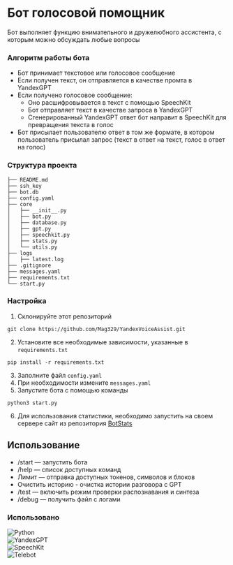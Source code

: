 # Бот голосовой помощник

Бот выполняет функцию внимательного и дружелюбного ассистента, с которым можно обсуждать любые вопросы

### **Алгоритм работы бота**
- Бот принимает текстовое или голосовое сообщение
- Если получен текст, он отправляется в качестве промта в YandexGPT
- Если получено голосовое сообщение:
    - Оно расшифровывается в текст с помощью SpeechKit
    - Бот отправляет текст в качестве запроса в YandexGPT
    - Сгенерированный YandexGPT ответ бот направит в SpeechKit для превращения текста в голос
- Бот присылает пользователю ответ в том же формате, в котором пользователь присылал запрос (текст в ответ на текст, голос в ответ на голос)

### **Структура проекта**
```.
├── README.md
├── ssh_key
├── bot.db
├── config.yaml
├── core
│   ├── __init__.py
│   ├── bot.py
│   ├── database.py
│   ├── gpt.py
│   ├── speechkit.py
│   ├── stats.py 
│   └── utils.py
├── logs
│   ├── latest.log
├── .gitignore
├── messages.yaml
├── requirements.txt
└── start.py
```

### **Настройка**
1. Склонируйте этот репозиторий 
```
git clone https://github.com/Mag329/YandexVoiceAssist.git
```
2. Установите все необходимые зависимости, указанные в `requirements.txt`
```
pip install -r requirements.txt
```
3. Заполните файл `config.yaml`
4. При необходимости измените `messages.yaml`
5. Запустите бота с помощью команды 
```
python3 start.py
```
6. Для использования статистики, необходимо запустить на своем сервере сайт из репозитория [BotStats](https://github.com/Mag329/BotStats)

## Использование
- /start — запустить бота
- /help — список доступных команд
- Лимит — отправка доступных токенов, символов и блоков 
- Очистить историю - очистка истории разговора с GPT
- /test — включить режим проверки распознавания и синтеза
- /debug — получить файл с логами


### **Использовано**
![Python](https://img.shields.io/badge/Python-blue?style=for-the-badge)  
![YandexGPT](https://img.shields.io/badge/YandexGPT-DD0031?style=for-the-badge)  
![SpeechKit](https://img.shields.io/badge/SpeechKit-orange?style=for-the-badge)  
![Telebot](https://img.shields.io/badge/Telebot-lightgray?style=for-the-badge)  